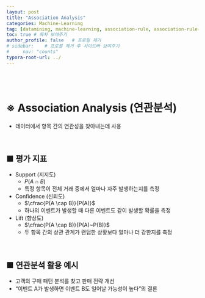 ```yaml
---
layout: post
title: "Association Analysis"
categories: Machine-Learning
tag: [datamining, machine-learning, association-rule, association-rule-analysis, unsupervised-learning]
toc: true # 목차 보여주기
author_profile: false   # 프로필 제거
# sidebar:    # 프로필 제거 후 사이드바 보여주기
#     nav: "counts"
typora-root-url: ../
---
```

<br><br>

# **※ Association Analysis (연관분석)**
- 데이터에서 항목 간의 연관성을 찾아내는데 사용

<br>

## ■ 평가 지표
- Support (지지도)
  - $P(A\cap B)$
  - 특정 항목이 전체 거래 중에서 얼마나 자주 발생하는지를 측정
- Confidence (신뢰도)
  - $\cfrac{P(A \cap B)}{P(A)}$
  - 하나의 이벤트가 발생할 때 다른 이벤트도 같이 발생할 확률을 측정
- Lift (향상도)
  - $\cfrac{P(A \cap B)}{P(A)~P(B)}$
  - 두 항목 간의 상관 관계가 랜덤한 상황보다 얼마나 더 강한지를 측정

<br>

## ■ 연관분석 활용 예시
- 고객의 구매 패턴 분석를 찾고 판매 전략 개선
- “이벤트 A가 발생하면 이벤트 B도 일어날 가능성이 높다”의 결론